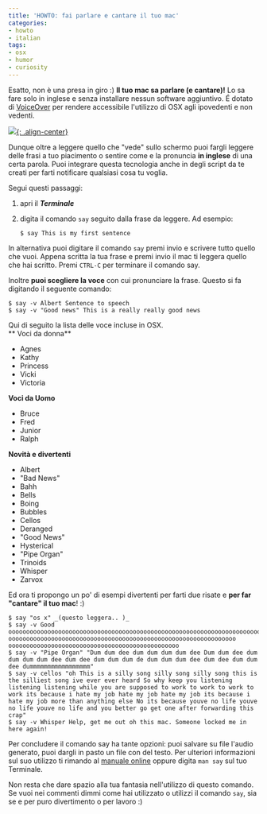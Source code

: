 ```yaml
---
title: 'HOWTO: fai parlare e cantare il tuo mac'
categories:
- howto
- italian
tags:
- osx
- humor
- curiosity
---
```

Esatto, non è una presa in giro :) **Il tuo mac sa parlare (e cantare)!** Lo
sa fare solo in inglese e senza installare nessun software aggiuntivo. É
dotato di [VoiceOver](http://www.apple.com/accessibility/voiceover/) per
rendere accessibile l'utilizzo di OSX agli ipovedenti e non vedenti.

[![]({{site.url}}/assets/images/voice_over.jpg){: .align-center}]({{site.url}}/assets/images/voice_over.jpg)
  
Dunque oltre a leggere quello che "vede" sullo schermo puoi fargli leggere
delle frasi a tuo piacimento o sentire come e la pronuncia **in inglese** di
una certa parola. Puoi integrare questa tecnologia anche in degli script da te
creati per farti notificare qualsiasi cosa tu voglia.

Segui questi passaggi:

  1. apri il **_Terminale_**
  2. digita il comando `say` seguito dalla frase da leggere. Ad esempio:

     ```
     $ say This is my first sentence
     ```

In alternativa puoi digitare il comando `say` premi invio e scrivere tutto
quello che vuoi. Appena scritta la tua frase e premi invio il mac ti leggera
quello che hai scritto. Premi `CTRL-C` per terminare il comando say.

Inoltre **puoi scegliere la voce** con cui pronunciare la frase. Questo si fa
digitando il seguente comando:

```
$ say -v Albert Sentence to speech  
$ say -v "Good news" This is a really really good news
```

Qui di seguito la lista delle voce incluse in OSX.  
** Voci da donna**

  * Agnes
  * Kathy
  * Princess
  * Vicki
  * Victoria
    
**Voci da Uomo**

  * Bruce
  * Fred
  * Junior
  * Ralph
  
**Novità e divertenti**

  * Albert
  * "Bad News"
  * Bahh
  * Bells
  * Boing
  * Bubbles
  * Cellos
  * Deranged
  * "Good News"
  * Hysterical
  * "Pipe Organ"
  * Trinoids
  * Whisper
  * Zarvox
  
Ed ora ti propongo un po' di esempi divertenti per farti due risate e **per
far "cantare" il tuo mac**! :)

```
$ say "os x" _(questo leggera.. )_  
$ say -v Good oooooooooooooooooooooooooooooooooooooooooooooooooooooooooooooooooooooooo oooooooooooooooooooooooooooooooooooooooooooooooooooooooooooooooo oooooooooooooooooooooooooooooooooooooooooooooooo  
$ say -v "Pipe Organ" "Dum dum dee dum dum dum dum dee Dum dum dee dum dum dum dum dee dum dee dum dum dum de dum dum dum dee dum dee dum dum dee dummmmmmmmmmmmmmmmm"  
$ say -v cellos "oh This is a silly song silly song silly song this is the silliest song ive ever ever heard So why keep you listening listening listening while you are supposed to work to work to work to work its because i hate my job hate my job hate my job its because i hate my job more than anything else No its because youve no life youve no life youve no life and you better go get one after forwarding this crap"  
$ say -v Whisper Help, get me out oh this mac. Someone locked me in here again!
```
  
Per concludere il comando say ha tante opzioni: puoi salvare su file l'audio
generato, puoi dargli in pasto un file con del testo. Per ulteriori
informazioni sul suo utilizzo ti rimando al [manuale
online](http://developer.apple.com/mac/library/documentation/Darwin/Reference/ManPages/man1/say.1.html)
oppure digita `man say` sul tuo Terminale.

Non resta che dare spazio alla tua fantasia nell'utilizzo di questo comando.
Se vuoi nei commenti dimmi come hai utilizzato o utilizzi il comando `say`,
sia se e per puro divertimento o per lavoro :)
